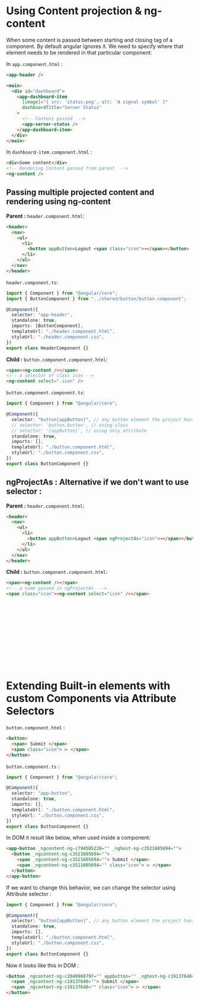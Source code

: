 # Using Content projection & ng-content

When some content is passed between starting and closing tag of a component. By default angular ignores it. We need to specify where that element needs to be rendered in that particular component:

In `app.component.html` :

```html
<app-header />

<main>
  <div id="dashboard">
    <app-dashboard-item
      [image]="{ src: 'status.png', alt: 'A signal symbol' }"
      dashboardTitle="Server Status"
    >
      <!-- Content passed  -->
      <app-server-status />
    </app-dashboard-item>
  </div>
</main>
```

In `dashboard-item.component.html` :

```html
<div>Some content</div>
<!-- Rendering Content passed from parent  -->
<ng-content />
```

## Passing multiple projected content and rendering using ng-content

**Parent :**
`header.component.html`:

```html
<header>
  <nav>
    <ul>
      <li>
        <button appButton>Logout <span class="icon">→</span></button>
      </li>
    </ul>
  </nav>
</header>
```

`header.component.ts`:

```typescript
import { Component } from "@angular/core";
import { ButtonComponent } from "../shared/button/button.component";

@Component({
  selector: "app-header",
  standalone: true,
  imports: [ButtonComponent],
  templateUrl: "./header.component.html",
  styleUrl: "./header.component.css",
})
export class HeaderComponent {}
```

**Child :**
`button.component.component.html`:

```html
<span><ng-content /></span>
<!-- a selector of class icon -->
<ng-content select=".icon" />
```

`button.component.component.ts`:

```typescript
import { Component } from "@angular/core";

@Component({
  selector: "button[appButton]", // any button element the project having `appButton` as property should be controlled by this component.
  // selector: 'button.button', // using class
  // selector: '[appButton]', // using only attribute
  standalone: true,
  imports: [],
  templateUrl: "./button.component.html",
  styleUrl: "./button.component.css",
})
export class ButtonComponent {}
```

## ngProjectAs : Alternative if we don't want to use selector :

**Parent :**
`header.component.html`:

```html
<header>
  <nav>
    <ul>
      <li>
        <button appButton>Logout <span ngProjectAs="icon">→</span></button>
      </li>
    </ul>
  </nav>
</header>
```

**Child :**
`button.component.component.html`:

```html
<span><ng-content /></span>
<!-- a name passed in ngProjectAs  -->
<span class="icon"><ng-content select="icon" /></span>
```

<br />
<br />
<br />
<br />
<br />
<br />
<br />
<br />
<br />
<br />

# Extending Built-in elements with custom Components via Attribute Selectors

`button.component.html` :

```html
<button>
  <span> Submit </span>
  <span class="icon"> ⌲ </span>
</button>
```

`button.component.ts` :

```typescript
import { Component } from "@angular/core";

@Component({
  selector: "app-button",
  standalone: true,
  imports: [],
  templateUrl: "./button.component.html",
  styleUrl: "./button.component.css",
})
export class ButtonComponent {}
```

In DOM it result like below, when used inside a component:

```html
<app-button _ngcontent-ng-c794505220="" _nghost-ng-c3521605694="">
  <button _ngcontent-ng-c3521605694="">
    <span _ngcontent-ng-c3521605694=""> Submit </span>
    <span _ngcontent-ng-c3521605694="" class="icon"> ⌲ </span>
  </button>
</app-button>
```

If we want to change this behavior, we can change the selector using Attribute selector :

```typescript
import { Component } from "@angular/core";

@Component({
  selector: "button[appButton]", // any button element the project having `appButton` as property should be controlled by this component.
  standalone: true,
  imports: [],
  templateUrl: "./button.component.html",
  styleUrl: "./button.component.css",
})
export class ButtonComponent {}
```

Now it looks like this in DOM :

```html
<button _ngcontent-ng-c2040960797="" appbutton="" _nghost-ng-c19137640="">
  <span _ngcontent-ng-c19137640=""> Submit </span>
  <span _ngcontent-ng-c19137640="" class="icon"> ⌲ </span>
</button>
```
